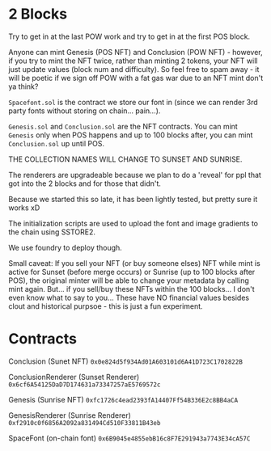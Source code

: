 # 2 Blocks

Try to get in at the last POW work and try to get in at the first POS block.

Anyone can mint Genesis (POS NFT) and Conclusion (POW NFT) - however, if you try to mint the NFT twice, rather than minting 2 tokens, your NFT will just update values (block num and difficulty). So feel free to spam away - it will be poetic if we sign off POW with a fat gas war due to an NFT mint don't ya think?

`Spacefont.sol` is the contract we store our font in (since we can render 3rd party fonts without storing on chain... pain...).

`Genesis.sol` and `Conclusion.sol` are the NFT contracts. You can mint `Genesis` only when POS happens and up to 100 blocks after, you can mint `Conclusion.sol` up until POS.

THE COLLECTION NAMES WILL CHANGE TO SUNSET AND SUNRISE.

The renderers are upgradeable because we plan to do a 'reveal' for ppl that got into the 2 blocks and for those that didn't.

Because we started this so late, it has been lightly tested, but pretty sure it works xD

The initialization scripts are used to upload the font and image gradients to the chain using SSTORE2.

We use foundry to deploy though.

Small caveat: If you sell your NFT (or buy someone elses) NFT while mint is active for Sunset (before merge occurs) or Sunrise (up to 100 blocks after POS), the original minter will be able to change your metadata by calling mint again. But... if you sell/buy these NFTs within the 100 blocks... I don't even know what to say to you... These have NO financial values besides clout and historical purpsoe - this is just a fun experiment.

# Contracts

Conclusion (Sunet NFT) `0x0e824d5f934Ad01A603101d6A41D723C1702822B`

ConclusionRenderer (Sunset Renderer) `0x6cf6A54125DaD7D174631a73347257aE5769572c`

Genesis (Sunrise NFT) `0xfc1726c4ead2393fA14407Ff54B336E2c8BB4aCA`

GenesisRenderer (Sunrise Renderer) `0xf2910c0f6856A2092a831494Cd510F33811B43eb`

SpaceFont (on-chain font) `0x6B9045e4855ebB16c8F7E291943a7743E34cA57C`